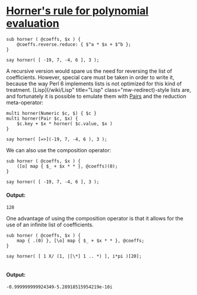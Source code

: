 [1]: http://rosettacode.org/wiki/Horner's_rule_for_polynomial_evaluation

# [Horner's rule for polynomial evaluation][1]

```perl6
sub horner ( @coeffs, $x ) {
    @coeffs.reverse.reduce: { $^a * $x + $^b };
}
 
say horner( [ -19, 7, -4, 6 ], 3 );
```


A recursive version would spare us the need for reversing the list of coefficients. However, special care must be taken in order to write it, because the way Perl 6 implements lists is not optimized for this kind of treatment. [Lisp](/wiki/Lisp" title="Lisp" class="mw-redirect)-style lists are, and fortunately it is possible to emulate them with [Pairs](http://doc.perl6.org/type/Pair) and the reduction meta-operator:

```perl6
multi horner(Numeric $c, $) { $c }
multi horner(Pair $c, $x) {
    $c.key + $x * horner( $c.value, $x ) 
}
 
say horner( [=>](-19, 7, -4, 6 ), 3 );
```


We can also use the composition operator:

```perl6
sub horner ( @coeffs, $x ) {
    ([o] map { $_ + $x * * }, @coeffs)(0);
}
 
say horner( [ -19, 7, -4, 6 ], 3 );
```

#### Output:
```
128
```


One advantage of using the composition operator is that it allows for the use of an infinite list of coefficients.

```perl6
sub horner ( @coeffs, $x ) {
    map { .(0) }, [\o] map { $_ + $x * * }, @coeffs;
}
 
say horner( [ 1 X/ (1, |[\*] 1 .. *) ], i*pi )[20];
 
```

#### Output:
```
-0.999999999924349-5.28918515954219e-10i
```